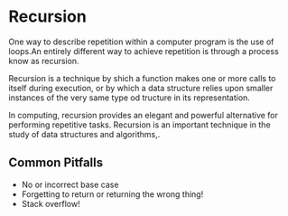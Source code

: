 # Recursion

One way to describe repetition within a computer program is the use of loops.An entirely different way to achieve repetition is through a process know as recursion.

Recursion is a technique by shich a function makes one or more calls to itself during execution, or by which a data structure relies upon smaller instances of the very same type od tructure in its representation.

In computing, recursion provides an elegant and powerful alternative for performing repetitive tasks. Recursion is an important technique in the study of data structures and algorithms,.

## Common Pitfalls
- No or incorrect base case
- Forgetting to return or returning the wrong thing!
- Stack overflow!
